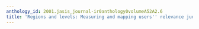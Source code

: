 ```yaml
---
anthology_id: 2001.jasis_journal-ir0anthology0volumeA52A2.6
title: 'Regions and levels: Measuring and mapping users'' relevance judgments'
---
```

